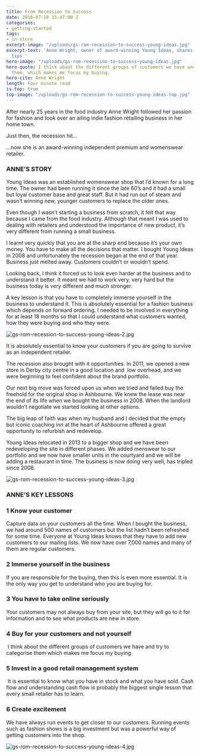 ```yaml
---
title: From Recession to Success
date: 2016-07-18 15:47:00 Z
categories:
- getting-started
tags:
- in-store
excerpt-image: "/uploads/gs-rom-recession-to-success-young-ideas.jpg"
excerpt-text: 'Anne Wright, owner of award-winning Young Ideas, shares her story and
  tips '
hero-image: "/uploads/gs-rom-recession-to-success-young-ideas.jpg"
hero-quote: I think about the different groups of customers we have and try to categorise
  them, which makes me focus my buying.
hero-cite: Anne Wright
length: Four minute read
is-top: true
top-image: "/uploads/gs-rom-recession-to-success-young-ideas-top.jpg"
---
```


After nearly 25 years in the food industry Anne Wright followed her passion for fashion and took over an ailing indie fashion retailing business in her home town.

Just then, the recession hit... 

…now she is an award-winning independent premium and womenswear retailer. 

### ANNE’S STORY 

Young Ideas was an established womenswear shop that I’d known for a long time. The owner had been running it since the late 60’s and it had a small but loyal customer base and great staff.
But it had run out of steam and wasn’t winning new, younger customers to replace the older ones.

Even though I wasn’t starting a business from scratch, it felt that way because I came from the food industry. Although that meant I was used to dealing with retailers and understood the importance of new product, it’s very different from running a small business.

I learnt very quickly that you are at the sharp end because it’s your own money. You have to make all the decisions that matter. 
I bought Young Ideas in 2008 and unfortunately the recession began at the end of that year. Business just melted away. Customers couldn’t or wouldn’t spend.

Looking back, I think it forced us to look even harder at the business and to understand it better. It meant we had to work very, very hard but the business today is very different and much stronger.

A key lesson is that you have to completely immerse yourself in the business to understand it. This is absolutely essential for a fashion business which depends on forward ordering. I needed to be involved in everything for at least 18 months so that I could understand what customers wanted, how they were buying and who they were.

![gs-rom-recession-to-success-young-ideas-2.jpg](/uploads/gs-rom-recession-to-success-young-ideas-2.jpg)

It is absolutely essential to know your customers if you are going to survive as an independent retailer.

The recession also brought with it opportunities. In 2011, we opened a new store in Derby city centre in a good location and  low overhead, and we were beginning to feel confident about the brand portfolio.

Our next big move was forced upon us when we tried and failed buy the freehold for the original shop in Ashbourne. We knew the lease was near the end of its life when we bought the business in 2008. When the landlord wouldn’t negotiate we started looking at other options.

The big leap of faith was when my husband and I decided that the empty but iconic coaching inn at the heart of Ashbourne offered a great opportunity to refurbish and redevelop.

Young Ideas relocated in 2013 to a bigger shop and we have been redeveloping the site in different phases. We added menswear to our portfolio and we now have smaller units in the courtyard and we will be adding a restaurant in time. The business is now doing very well, has tripled since 2008.

![gs-rom-recession-to-success-young-ideas-3.jpg](/uploads/gs-rom-recession-to-success-young-ideas-3.jpg)

### ANNE’S KEY LESSONS

### 1 Know your customer

Capture data on your customers all the time. When I bought the business, we had around 500 names of customers but the list hadn’t been refreshed for some time. Everyone at Young Ideas knows that they have to add new customers to our mailing lists. We now have over 7,000 names and many of them are regular customers.

### 2 Immerse yourself in the business

If you are responsible for the buying, then this is even more essential. It is the only way you get to understand who you are buying for.

### 3 You have to take online seriously

Your customers may not always buy from your site, but they will go to it for information and to see what products are new in store.

### 4 Buy for your customers and not yourself
 I think about the different groups of customers we have and try to categorise them which makes me focus my buying.
 
### 5 Invest in a good retail management system
 It is essential to know what you have in stock and what you have sold. Cash flow and understanding cash flow is probably the biggest single lesson that every small retailer has to learn.

### 6 Create excitement

We have always run events to get closer to our customers. Running events such as fashion shows is a big investment but was a powerful way of getting customers into the shop. 

![gs-rom-recession-to-success-young-ideas-4.jpg](/uploads/gs-rom-recession-to-success-young-ideas-4.jpg)
